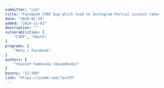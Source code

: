 ```yaml
---
submitter: "c2a"
title: "Facebook CSRF bug which lead to Instagram Partial account takeover."
date: "2020-02-28"
added: "2024-11-03"
description: ""
vulnerabilities: [
    "CSRF", "OAuth"
]
programs: [
    "Meta / Facebook"
]
authors: [
    "Youssef Sammouda (@samm0uda)"
]
bounty: "12,500"
link: "https://ysamm.com/?p=379"
---
```




